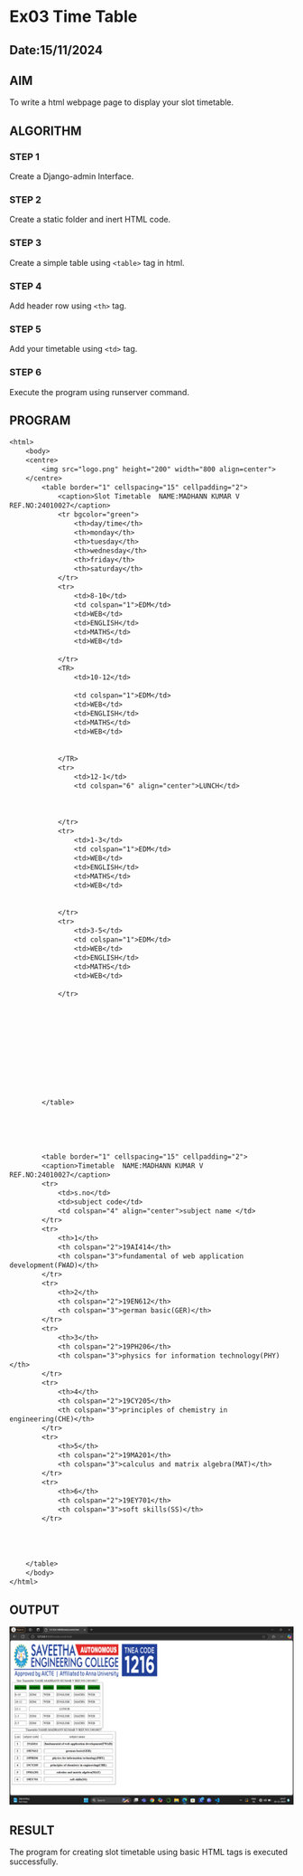 # Ex03 Time Table
## Date:15/11/2024

## AIM
To write a html webpage page to display your slot timetable.

## ALGORITHM
### STEP 1
Create a Django-admin Interface.

### STEP 2
Create a static folder and inert HTML code.

### STEP 3
Create a simple table using ```<table>``` tag in html.

### STEP 4
Add header row using ```<th>``` tag.

### STEP 5
Add your timetable using ```<td>``` tag.

### STEP 6
Execute the program using runserver command.

## PROGRAM
```
<html>
    <body>
    <centre>
        <img src="logo.png" height="200" width="800 align=center">  
    </centre>    
        <table border="1" cellspacing="15" cellpadding="2">
            <caption>Slot Timetable  NAME:MADHANN KUMAR V   REF.NO:24010027</caption>
            <tr bgcolor="green">
                <th>day/time</th>
                <th>monday</th>
                <th>tuesday</th>
                <th>wednesday</th>
                <th>friday</th>
                <th>saturday</th>
            </tr>
            <tr>
                <td>8-10</td>
                <td colspan="1">EDM</td>
                <td>WEB</td>
                <td>ENGLISH</td>
                <td>MATHS</td>
                <td>WEB</td>

            </tr>
            <TR>
                <td>10-12</td>
                
                <td colspan="1">EDM</td>
                <td>WEB</td>
                <td>ENGLISH</td>
                <td>MATHS</td>
                <td>WEB</td>
                

            </TR>
            <tr>
                <td>12-1</td>
                <td colspan="6" align="center">LUNCH</td>
                


            </tr>
            <tr>
                <td>1-3</td>
                <td colspan="1">EDM</td>
                <td>WEB</td>
                <td>ENGLISH</td>
                <td>MATHS</td>
                <td>WEB</td>


            </tr>
            <tr>
                <td>3-5</td>
                <td colspan="1">EDM</td>
                <td>WEB</td>
                <td>ENGLISH</td>
                <td>MATHS</td>
                <td>WEB</td>

            </tr>
          
    
            
                







        </table>





        <table border="1" cellspacing="15" cellpadding="2">
        <caption>Timetable  NAME:MADHANN KUMAR V    REF.NO:24010027</caption>
        <tr>
            <td>s.no</td>
            <td>subject code</td>
            <td colspan="4" align="center">subject name </td>
        </tr>
        <tr>
            <th>1</th>
            <th colspan="2">19AI414</th>
            <th colspan="3">fundamental of web application development(FWAD)</th>
        </tr>
        <tr>
            <th>2</th>
            <th colspan="2">19EN612</th>
            <th colspan="3">german basic(GER)</th>
        </tr>
        <tr>
            <th>3</th>
            <th colspan="2">19PH206</th>
            <th colspan="3">physics for information technology(PHY)</th>
        </tr>
        <tr>
            <th>4</th>
            <th colspan="2">19CY205</th>
            <th colspan="3">principles of chemistry in engineering(CHE)</th>
        </tr>
        <tr>
            <th>5</th>
            <th colspan="2">19MA201</th>
            <th colspan="3">calculus and matrix algebra(MAT)</th>
        </tr>
        <tr>
            <th>6</th>
            <th colspan="2">19EY701</th>
            <th colspan="3">soft skills(SS)</th>
        </tr>
        
        
        
    
    </table>
    </body>
</html>
```

## OUTPUT

![alt text](<Screenshot (30).png>)

## RESULT
The program for creating slot timetable using basic HTML tags is executed successfully.
